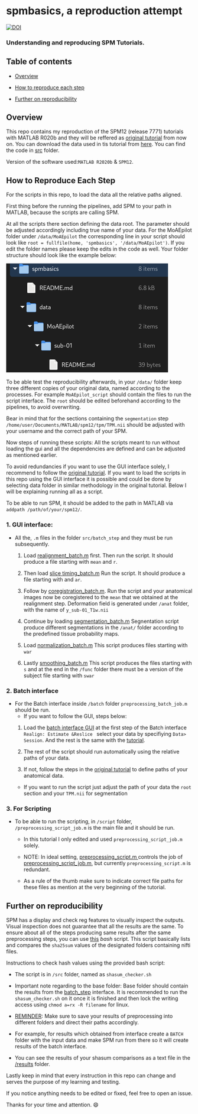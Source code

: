 # spmbasics, a reproduction attempt


[![DOI](https://zenodo.org/badge/784344321.svg)](https://zenodo.org/doi/10.5281/zenodo.10953222)
### Understanding  and reproducing SPM Tutorials.

<Project description>
  
## Table of contents

   * [Overview](#Overview)


   * [How to reproduce each step](#How-to-reproduce-each-step)

   * [Further on reproducibility](#Further-on-reproducibility)

## Overview

This repo contains my reproduction of the SPM12 (release 7771) tutorials with MATLAB R020b and they will be reffered as [original tutorial](https://www.fil.ion.ucl.ac.uk/spm/docs/tutorials/fmri/block/preprocessing/introduction/) from now on.  You can download the data used in tis tutorial from [here](https://www.fil.ion.ucl.ac.uk/spm/download/data/MoAEpilot/MoAEpilot.bids.zip). 
You can find the code in [src](https://github.com/mselimata/spmbasics/tree/main/src) folder.


Version of the software used:```MATLAB R2020b``` & ```SPM12```.


 
 ## How to Reproduce Each Step
For the scripts in this repo, to load the data all the relative paths aligned.


First thing before the running the pipelines, add SPM to your path in MATLAB, because the scripts are calling SPM.

At all the scripts there  section defining the data root. The parameter should be adjusted accordingly including true name of your data.  For the MoAEpilot folder under  ```/data/MoAEpilot``` the corresponding line in your script should look like ```root = fullfile(home, 'spmbasics', '/data/MoAEpilot')```. 
If you edit the folder names please keep the edits in the code as well. 
Your folder structure should look like the example below:

![<img src="folder_basics.png" width="100"/>](/figures/folder_basics.png)

To be able test the reproducibility afterwards, in your ```/data/``` folder keep three different copies of your original data, named according to the processes.  For example ```MoAEpilot_script``` should contain the files to run the script interface. The ```root``` should be edited beforehand according to the pipelines, to avoid overwriting.

Bear in mind that for the sections containing the ```segmentation``` step  ```/home/user/Documents/MATLAB/spm12/tpm/TPM.nii``` should be adjusted with your username and the correct path of your SPM.

Now steps of running these scripts:
All the scripts meant to run without loading the gui and all the dependencies are defined and can be adjusted as mentioned earlier.

To avoid redundancies if you want to use the GUI interface solely, I recommend to follow the [original tutorial](https://www.fil.ion.ucl.ac.uk/spm/docs/tutorials/fmri/block/preprocessing/realignment/). 
If you want to load the scripts in this repo using the GUI interface it is possible and could be done by selecting data folder in similar methodology in the original tutorial.
Below I will be explaining running all as a script.

To be able to run SPM, it should be added to the path in MATLAB via ```addpath /path/of/your/spm12/```. 
### 1. GUI interface:
 *   All the, ```.m``` files in the folder ```src/batch_step``` and they must be run subsequently. 
      1. Load [realignment_batch.m](src/batch_step/realignment_batch.m) first. 
      Then run the script. It should produce a file starting with ```mean``` and ```r```. 
      
      2. Then load [slice timing_batch.m](src/batch_step/slice_timing_batch.m) 
      Run the script. It should produce a file starting with and ```ar```. 

      3. Follow by [coregistration_batch.m](src/batch_step/coregistration_batch.m).  Run the script and your anatomical images now be coregistered to the ```mean``` that we obtained at the realignment step. Deformation field is generated under ```/anat``` folder, with the name of ```y_sub-01_T1w.nii```
      4. Continue by loading [segmentation_batch.m](src/batch_step/segmentation_batch.m)
      Segnentation script produce different segmentations  in the ```/anat/``` folder according to the predefined tissue probability maps. 
      5. Load [normalization_batch.m](src/batch_step/normalisation_batch.m) 
      This script produces files starting with ```war```
      6. Lastly [smoothing_batch.m](src/batch_step/smoothing_batch.m)
      This script produces the files starting with ```s``` and at the end in the ```/func``` folder there must be a version of the subject file starting with ```swar```
### 2. Batch interface
 *   For the Batch interface inside ```/batch``` folder ```preprocessing_batch_job.m``` should be run.   
     *  If you want to follow the GUI, steps below:
     1. Load the [batch interface GUI](src/batch/preprocessing_batch.m) at the first step of the Batch interface ```Realign: Estimate &Reslice ``` select your data by specifiying  ```Data> Session```. And the rest is the same with the [tutorial](https://www.fil.ion.ucl.ac.uk/spm/docs/tutorials/fmri/block/preprocessing/batch/).

     2. The rest of the script should run automatically using the relative paths of your data.
     3. If not, follow the steps in the [original tutorial](https://www.fil.ion.ucl.ac.uk/spm/docs/tutorials/fmri/block/preprocessing/batch/) to define paths of your anatomical data.
     * If you want to run the script just adjust the path of your data the ```root``` section and your ```TPM.nii``` for segmentation

### 3. For Scripting 
 * To be able to run the scripting, in ```/script``` folder, ```/preprocessing_script_job.m``` is the main file and it should be run.
   * In this tutorial I only edited and used  ```preprocessing_script_job.m``` solely.
   
   * NOTE: In ideal setting, [preprocessing_script.m ](src/preprocessing_dep.m) controls the job of [preprocessing_script_job.m](src/preprocessing_dep_job.m), but currently ```preprocessing_script.m``` is redundant.
   
   * As a rule of the thumb make sure to indicate correct file paths for these files as mention at the very beginning of the tutorial.

## Further on reproducibility

SPM has a display and check reg features to visually inspect the outputs.
Visual inspection does not guarantee that all the results are the same.
To ensure about all of the steps producing same results after the same preprocessing steps, you can use [this](/src/shasum_checker.sh) *bash* script.
This script basically lists and compares the ```sha25sum``` values of the designated folders containing nifti files.  

Instructions to check hash values using the provided bash script:

* The script is in ```/src``` folder, named as ```shasum_checker.sh``` 

* Important note regarding to the base folder: Base folder should contain the results from the [batch_step](https://www.fil.ion.ucl.ac.uk/spm/docs/tutorials/fmri/block/preprocessing/introduction/) interface. It is recommended to run the ```shasum_checker.sh``` on it once it is finished and then lock the writing access using ``` chmod a=rx -R filename ``` for linux. 


* <u> REMINDER</u>: Make sure to save your results of preprocessing into different folders and direct their paths accordingly.

* For example, for results which obtained from  interface create a ```BATCH``` folder with the input data and make SPM run from there so it will create results of the  batch interface.

* You can see the results of your shasum comparisons as a text file in the [/results](results/comparison_result.txt) folder.

Lastly keep in mind that every  instruction in this repo can change and serves the purpose of  my learning and testing. 

If you notice anything needs to be edited or fixed, feel free to open an issue. 

Thanks for your time and attention. :smile: 
